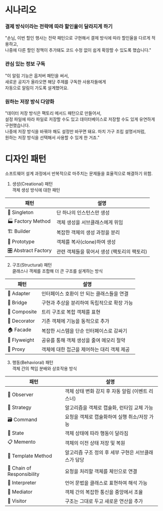# 시나리오
### 결제 방식이라는 전략에 따라 할인율이 달라지게 하기
"손님, 이번 할인 행사는 전략 패턴으로 구현해서 결제 방식에 따라 할인율을 다르게 적용하고, <br>
나중에 다른 할인 정책이 추가돼도 코드 수정 없이 쉽게 확장할 수 있도록 했습니다." <br>

### 관심 있는 정보 구독
"이 알림 기능은 옵저버 패턴을 써서, <br>
새로운 공지가 올라오면 해당 주제를 구독한 사용자들에게 <br>
자동으로 알림이 가도록 설계했어요. <br>

### 원하는 저장 방식 다양화
"데이터 저장 방식은 팩토리 메서드 패턴으로 만들어서, <br>
설정 파일에 따라 파일로 저장할 수도 있고 데이터베이스로 저장할 수도 있게 유연하게 구현했습니다. <br>
나중에 저장 방식을 바꿔야 해도 설정만 바꾸면 돼요. 마치 가구 조립 설명서처럼, <br>
원하는 저장 방식을 선택해서 사용할 수 있게 한 거죠."

# 디자인 패턴
소프트웨어 설계 과정에서 반복적으로 마주치는 문제들을 효율적으로 해결하기 위함. <br>


1. 생성(Creational) 패턴 <br>
객체 생성 방식에 대한 패턴


| 패턴                  | 설명                        |
| ------------------- | ------------------------- |
| 🧱 Singleton        | 단 하나의 인스턴스만 생성            |
| 🏭 Factory Method   | 객체 생성을 서브클래스에게 위임         |
| 🏗 Builder          | 복잡한 객체의 생성 과정을 분리         |
| 🌱 Prototype        | 객체를 복사(clone)하여 생성        |
| 🎛 Abstract Factory | 관련 객체들을 묶어서 생성 (팩토리의 팩토리) |


2. 구조(Structural) 패턴<br>
클래스나 객체를 조합해 더 큰 구조를 설계하는 방식

| 패턴           | 설명                       |
| ------------ | ------------------------ |
| 🔌 Adapter   | 인터페이스 호환이 안 되는 클래스들을 연결  |
| 🌉 Bridge    | 구현과 추상을 분리하여 독립적으로 확장 가능 |
| 🌳 Composite | 트리 구조로 복합 객체를 표현         |
| 🎨 Decorator | 기존 객체에 기능을 동적으로 추가       |
| 🏠 Facade    | 복잡한 시스템을 단순 인터페이스로 감싸기   |
| 🧬 Flyweight | 공유를 통해 객체 생성을 줄여 메모리 절약  |
| 🔗 Proxy     | 객체에 대한 접근을 제어하는 대리 객체 제공 |

3. 행동(Behavioral) 패턴<br>
객체 간의 책임 분배와 상호작용 방식

| 패턴                         | 설명                            |
| -------------------------- | ----------------------------- |
| 👀 Observer                | 객체 상태 변화 감지 후 자동 알림 (이벤트 리스너) |
| 🧠 Strategy                | 알고리즘을 객체로 캡슐화, 런타임 교체 가능      |
| 🗃 Command                 | 요청을 객체로 캡슐화하여 실행 취소/저장 가능     |
| 🔄 State                   | 객체 상태에 따라 행동이 달라짐             |
| 📋 Memento                 | 객체의 이전 상태 저장 및 복원             |
| 📑 Template Method         | 알고리즘 구조 정의 후 세부 구현은 서브클래스가 담당 |
| 🧭 Chain of Responsibility | 요청을 처리할 객체를 체인으로 연결           |
| 🧩 Interpreter             | 언어 문법을 클래스로 표현하여 해석 가능        |
| 🤝 Mediator                | 객체 간의 복잡한 통신을 중앙에서 조율         |
| 🧍 Visitor                 | 구조는 그대로 두고 새로운 연산을 추가         |



